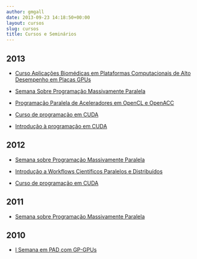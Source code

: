 ```yaml
---
author: gmgall
date: 2013-09-23 14:18:50+00:00
layout: cursos
slug: cursos
title: Cursos e Seminários
---
```


**2013**
--------


* [Curso Aplicações Biomédicas em Plataformas Computacionais de Alto Desempenho em Placas GPUs](http://www.labinfo.lncc.br/gpus/)

* [Semana Sobre Programação Massivamente
  Paralela](http://www.lncc.br/eventoSeminario/eventoconsultar.php?vMenu=5&idt_evento=1053&vAno=2013)

* [Programação Paralela de Aceleradores em OpenCL e
  OpenACC](http://www.lncc.br/eventoSeminario/outrosEventosConsultar.php?vMenu=5&idt_evento=1217&idt_tipo_evento=9&vAno=2013&vtipc=1)

* [Curso de programação em
  CUDA](http://www.lncc.br/eventoSeminario/outrosEventosConsultar.php?vMenu=5&idt_evento=1196&idt_tipo_evento=9&vAno=2013&vtipc=1)

* [Introdução à programação em
  CUDA](http://www.lncc.br/eventoSeminario/cursoConsultar.php?vMenu=&idt_evento=1052&idt_atividade_evento=2885)

**2012**
--------

* [Semana sobre Programação Massivamente
  Paralela](http://www.lncc.br/eventoSeminario/eventoconsultar.php?vMenu=5&idt_evento=946&vAno=2012)

* [Introdução a Workflows Científicos Paralelos e
  Distribuídos](http://www.lncc.br/eventoSeminario/cursoConsultar.php?vMenu=4&idt_evento=942&idt_atividade_evento=2706)

* [Curso de programação em
  CUDA](http://www.lncc.br/eventoSeminario/outrosEventosConsultar.php?vMenu=5&idt_evento=1007&idt_tipo_evento=9&vAno=2012&vtipc=1)

**2011**
--------

* [Semana sobre Programação Massivamente
  Paralela](http://www.lncc.br/eventoSeminario/eventoconsultar.php?vMenu=5&idt_evento=869&vAno=2011)

**2010**
--------

* [I Semana em PAD com GP-GPUs](http://www.lncc.br/eventoSeminario/eventoconsultar.php?vMenu=5&idt_evento=740&vAno=2010)
